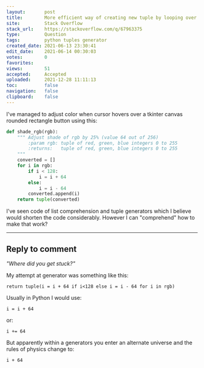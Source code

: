 ```yaml
---
layout:       post
title:        More efficient way of creating new tuple by looping over old tuple
site:         Stack Overflow
stack_url:    https://stackoverflow.com/q/67963375
type:         Question
tags:         python tuples generator
created_date: 2021-06-13 23:30:41
edit_date:    2021-06-14 00:30:03
votes:        0
favorites:    
views:        51
accepted:     Accepted
uploaded:     2021-12-28 11:11:13
toc:          false
navigation:   false
clipboard:    false
---
```


I've managed to adjust color when cursor hovers over a tkinter canvas rounded rectangle button using this:

``` python
def shade_rgb(rgb):
    """ Adjust shade of rgb by 25% (value 64 out of 256)
        :param rgb: tuple of red, green, blue integers 0 to 255
        :returns:   tuple of red, green, blue integers 0 to 255
    """
    converted = []
    for i in rgb:
        if i < 128:
            i = i + 64
        else:
            i = i - 64
        converted.append(i)
    return tuple(converted)
```

I've seen code of list comprehension and tuple generators which I believe would shorten the code considerably. However I can "comprehend" how to make that work?


----------


## Reply to comment

*"Where did you get stuck?"*

My attempt at generator was something like this:

``` 
return tuple(i = i + 64 if i<128 else i = i - 64 for i in rgb)

```

Usually in Python I would use:

``` 
i = i + 64

```

or:

``` 
i += 64

```

But apparently within a generators you enter an alternate universe and the rules of physics change to:

``` 
i + 64

```

